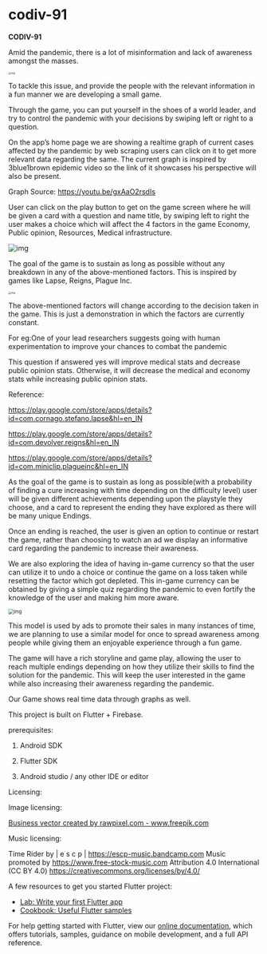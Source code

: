 # codiv-91



**CODIV-91**

Amid the pandemic, there is a lot of misinformation and lack of awareness amongst the masses.

<img src="https://lh6.googleusercontent.com/arSt9SAdAKg1nYFYyB4zARlz8UeOsZCr-9J2ewvqWjbfR4L_CRzcalib64IIcyVTYPiQ1gSPSSsrUw9XlNT1-1kfddzwsx1jPIonPJ3uq6wjavT7yvk7JjQ6iahYxR2Vf-2rX1uP" alt="img" style="zoom:33%;" />

To tackle this issue, and provide the people with the relevant information in a fun manner we are developing a small game.

Through the game, you can put yourself in the shoes of a world leader, and try to control the pandemic with your decisions by swiping left or right to a question. 

On the app’s home page we are showing a realtime graph of current cases affected by the pandemic by web scraping users can click on it to get more relevant data regarding the same. The current graph is inspired by 3blue1brown epidemic video so the link of it showcases his perspective will also be present.

Graph Source: https://youtu.be/gxAaO2rsdIs



User can click on the play button to get on the game screen where he will be given a card with a question and name title, by swiping left to right the user makes a choice which will affect the 4 factors in the game Economy, Public opinion, Resources, Medical infrastructure.



![img](https://lh5.googleusercontent.com/HRJ2DYi7iMWySVuXTRe9HE6yqiketwb0zRKLF_2oHibGCj2hL4DGxwUGPyxMq7-aVvW8RJXB7vpnm-YKHxLHdPjBnCAB_bqLlWTfUA8bgH4N1_Wee31hv3vtOFzHLacjJR8daHmC)



The goal of the game is to sustain as long as possible without any breakdown in any of the above-mentioned factors. This is inspired by games like Lapse, Reigns, Plague Inc. 

<img src="https://lh5.googleusercontent.com/O49FZnEmKBYBrF5C4EBCw0-Z_a-uwczpA1w-uy75oJs3yuqV8VPqklFaNpH5GoaiVvTPoR1B1fiWFOFOG_uIweb_9Tz_7xXgUxWkqmK4y_jA7NioHHW5CVjjQZg5BtZnLxW5MWrS" alt="img" style="zoom:33%;" />



The above-mentioned factors will change according to the decision taken in the game. This is just a demonstration in which the factors are currently constant. 

For eg:One of your lead researchers suggests going with human experimentation to improve your chances to combat the pandemic

This question if answered yes will improve medical stats and decrease public opinion stats. Otherwise, it will decrease the medical and economy stats while increasing public opinion stats.



Reference:

 https://play.google.com/store/apps/details?id=com.cornago.stefano.lapse&hl=en_IN

https://play.google.com/store/apps/details?id=com.devolver.reigns&hl=en_IN

https://play.google.com/store/apps/details?id=com.miniclip.plagueinc&hl=en_IN

As the goal of the game is to sustain as long as possible(with a probability of finding a cure increasing with time depending on the difficulty level) user will be given different achievements depending upon the playstyle they choose, and a card to represent the ending they have explored as there will be many unique Endings.

Once an ending is reached, the user is given an option to continue or restart the game, rather than choosing to watch an ad we display an informative card regarding the pandemic to increase their awareness.

We are also exploring the idea of having in-game currency so that the user can utilize it to undo a choice or continue the game on a loss taken while resetting the factor which got depleted. This in-game currency can be obtained by giving a simple quiz regarding the pandemic to even fortify the knowledge of the user and making him more aware.

<img src="https://lh6.googleusercontent.com/R85qT2Sfu1YkIRafZhp8-5SWOFwEAXvbQgoAMxwA-MnoxCy_ozeHPO3HUnHsxEXoZxut8XD8eQQ0dMlkj99WdD7Ioc9LgsCc_t31pNreg9IUfS6uTIQtFfzT3gQPqDHDrvmDpzLa" alt="img" style="zoom: 67%;" />



This model is used by ads to promote their sales in many instances of time, we are planning to use a similar model for once to spread awareness among people while giving them an enjoyable experience through a fun game.

The game will have a rich storyline and game play, allowing the user to reach multiple endings depending on how they utilize their skills to find the solution for the pandemic. This will keep the user interested in the game while also increasing their awareness regarding the pandemic. 	

Our Game shows real time data through graphs as well.

This project is built on  Flutter + Firebase.

prerequisites:



1. Android SDK

2. Flutter SDK

3. Android studio / any other IDE or editor


Licensing:

Image licensing: 

<a href="https://www.freepik.com/free-photos-vectors/business">Business vector created by rawpixel.com - www.freepik.com</a>

Music licensing: 

Time Rider by | e s c p | https://escp-music.bandcamp.com
Music promoted by https://www.free-stock-music.com
Attribution 4.0 International (CC BY 4.0)
https://creativecommons.org/licenses/by/4.0/

   

A few resources to get you started Flutter project:

- [Lab: Write your first Flutter app](https://flutter.dev/docs/get-started/codelab)
- [Cookbook: Useful Flutter samples](https://flutter.dev/docs/cookbook)

For help getting started with Flutter, view our
[online documentation](https://flutter.dev/docs), which offers tutorials,
samples, guidance on mobile development, and a full API reference.